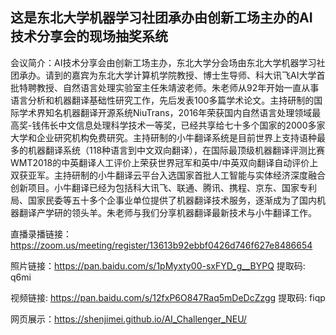 ﻿## 这是东北大学机器学习社团承办由创新工场主办的AI技术分享会的现场抽奖系统
会议简介：AI技术分享会由创新工场主办，东北大学分会场由东北大学机器学习社团承办。请到的嘉宾为东北大学计算机学院教授、博士生导师、科大讯飞AI大学首批特聘教授、自然语言处理实验室主任朱靖波老师。朱老师从92年开始一直从事语言分析和机器翻译基础性研究工作，先后发表100多篇学术论文。主持研制的国际学术界知名机器翻译开源系统NiuTrans，2016年荣获国内自然语言处理领域最高奖-钱伟长中文信息处理科学技术一等奖，已经共享给七十多个国家的2000多家大学和企业研究机构免费研究。主持研制的小牛翻译系统是目前世界上支持语种最多的机器翻译系统（118种语言到中文双向翻译），在国际最顶级机器翻译评测比赛WMT2018的中英翻译人工评价上荣获世界冠军和英中/中英双向翻译自动评价上双获亚军。主持研制的小牛翻译云平台入选国家首批人工智能与实体经济深度融合创新项目。小牛翻译已经为包括科大讯飞、联通、腾讯、携程、京东、国家专利局、国家民委等五十多个企事业单位提供了机器翻译技术服务，逐渐成为了国内机器翻译产学研的领头羊。朱老师与我们分享机器翻译最新技术与小牛翻译工作。

直播录播链接：https://zoom.us/meeting/register/13613b92ebbf0426d746f627e8486654

照片链接：https://pan.baidu.com/s/1pMyxty00-sxFYD_g__BYPQ 提取码: q6mi

视频链接: https://pan.baidu.com/s/12fxP6O847Raq5mDeDcZzgg 提取码: fiqp

网页展示：https://shenjimei.github.io/AI_Challenger_NEU/
